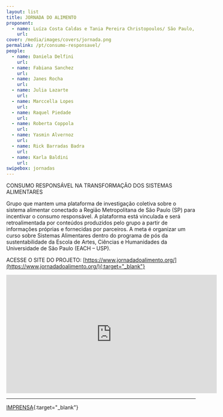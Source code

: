 ```yaml
---
layout: list
title: JORNADA DO ALIMENTO
proponent:
  - name: Luíza Costa Caldas e Tania Pereira Christopoulos/ São Paulo, SP
    url: 
cover: /media/images/covers/jornada.png
permalink: /pt/consumo-responsavel/
people:
  - name: Daniela Delfini
    url: 
  - name: Fabiana Sanchez
    url: 
  - name: Janes Rocha
    url: 
  - name: Julia Lazarte
    url: 
  - name: Marccella Lopes
    url: 
  - name: Raquel Piedade
    url: 
  - name: Roberta Coppola
    url: 
  - name: Yasmin Alvernoz
    url: 
  - name: Rick Barradas Badra 
    url:  
  - name: Karla Baldini 
    url: 
swipebox: jornadas
---
```

 
CONSUMO RESPONSÁVEL NA TRANSFORMAÇÃO DOS SISTEMAS ALIMENTARES

Grupo que mantem uma plataforma de investigação coletiva sobre o sistema alimentar conectado a Região Metropolitana de São Paulo (SP) para incentivar o consumo responsável. A plataforma está vinculada e será retroalimentada por conteúdos produzidos pelo grupo a partir de informações próprias e fornecidas por parceiros. A meta é organizar um curso sobre Sistemas Alimentares dentro do programa de pós da sustentabilidade da Escola de Artes, Ciências e Humanidades da Universidade de São Paulo (EACH – USP).
  
  
ACESSE O SITE DO PROJETO: [https://www.jornadadoalimento.org/](https://www.jornadadoalimento.org/){:target="_blank"}
  
    
<iframe width="560" height="315" src="https://www.youtube.com/embed/p-Ch8q4iMCM" frameborder="0" allow="accelerometer; autoplay; encrypted-media; gyroscope; picture-in-picture" allowfullscreen></iframe>

---

[IMPRENSA](/3ed/pt/imprensa/jornada){:target="_blank"}
